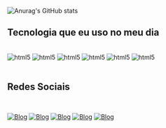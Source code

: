 ![Anurag's GitHub stats](https://github-readme-stats.vercel.app/api?username=carlosnascimentoamorim&show_icons=true&theme=transparent)

## Tecnologia que eu uso no meu dia 

<div style="display: inline_block"><br/>
  <img align= "center" alt="html5" src="https://img.shields.io/badge/HTML5-E34F26?style=for-the-badge&logo=html5&logoColor=white">
    <img align= "center" alt="html5" src="https://img.shields.io/badge/CSS3-1572B6?style=for-the-badge&logo=css3&logoColor=white">
      <img align= "center" alt="html5" src="https://img.shields.io/badge/Node.js-43853D?style=for-the-badge&logo=node.js&logoColor=white">
        <img align= "center" alt="html5" src="https://img.shields.io/badge/TypeScript-007ACC?style=for-the-badge&logo=typescript&logoColor=white">
        <img align= "center" alt="html5" src="https://img.shields.io/badge/React-20232A?style=for-the-badge&logo=react&logoColor=61DAFB">
         <img align= "center" alt="html5" src="https://img.shields.io/badge/Python-14354C?style=for-the-badge&logo=python&logoColor=white">
        
</div>
<Br/>

## Redes Sociais 
<br/>

[![Blog](https://img.shields.io/badge/Gmail-D14836?style=for-the-badge&logo=gmail&logoColor=white)](https://mail.google.com/mail/u/0/?tab=rm&ogbl#inbox)
[![Blog](https://img.shields.io/badge/LinkedIn-0077B5?style=for-the-badge&logo=linkedin&logoColor=white)](https://www.linkedin.com/in/carlosdeamorim/)
[![Blog](https://img.shields.io/badge/GitHub-100000?style=for-the-badge&logo=github&logoColor=white)](https://github.com/Carlosnascimentoamorim)
[![Blog](https://img.shields.io/badge/Instagram-E4405F?style=for-the-badge&logo=instagram&logoColor=white)](https://www.instagram.com/carlosnascimento_amorim/?igshid=ZDdkNTZiNTM%3D)
[![Blog](https://img.shields.io/badge/Facebook-1877F2?style=for-the-badge&logo=facebook&logoColor=white)](https://www.facebook.com/profile.php?id=100066521862380)

